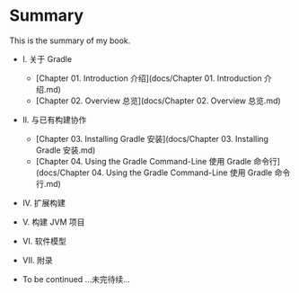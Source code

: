 # Summary

This is the summary of my book.

* I. 关于 Gradle
	* [Chapter 01. Introduction 介绍](docs/Chapter 01. Introduction 介绍.md)
	* [Chapter 02. Overview 总览](docs/Chapter 02. Overview 总览.md)
* II. 与已有构建协作
	* [Chapter 03. Installing Gradle 安装](docs/Chapter 03. Installing Gradle 安装.md)
	* [Chapter 04. Using the Gradle Command-Line 使用 Gradle 命令行](docs/Chapter 04. Using the Gradle Command-Line 使用 Gradle 命令行.md)
* IV. 扩展构建
* V. 构建 JVM 项目
* VI. 软件模型
* VII. 附录
 
* To be continued ...未完待续...